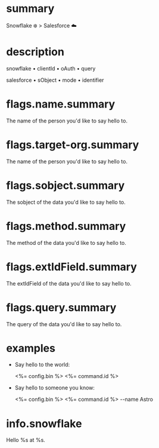 # summary

Snowflake ❄️ > Salesforce ☁️

# description
snowflake
• clientId
• oAuth
• query

salesforce
• sObject
• mode
• identifier

# flags.name.summary

The name of the person you'd like to say hello to.

# flags.target-org.summary

The name of the person you'd like to say hello to.

# flags.sobject.summary

The sobject of the data you'd like to say hello to.

# flags.method.summary

The method of the data you'd like to say hello to.

# flags.extIdField.summary

The extIdField of the data you'd like to say hello to.

# flags.query.summary

The query of the data you'd like to say hello to.

# examples

- Say hello to the world:

  <%= config.bin %> <%= command.id %>

- Say hello to someone you know:

  <%= config.bin %> <%= command.id %> --name Astro

# info.snowflake

Hello %s at %s.
